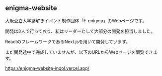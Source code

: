 ## enigma-website

<p>大阪公立大学謎解きイベント制作団体「F-enigma」のWebページです。</p>
<p>開発は3人で行っており、私はリーダーとして大部分の開発を担当しました。</p>
<p>ReactのフレームワークであるNext.jsを用いて開発しています。</p>
<p>まだ開発途中で完成していませんが、以下のURLからWebページを閲覧できます。</p>
<a href="https://enigma-website-indol.vercel.app/">https://enigma-website-indol.vercel.app/</a>
